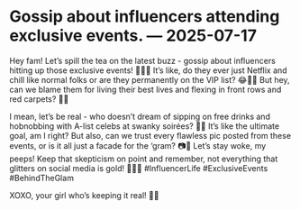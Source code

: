 # Gossip about influencers attending exclusive events. — 2025-07-17

Hey fam! Let’s spill the tea on the latest buzz - gossip about influencers hitting up those exclusive events! 🌟💃🏻 It’s like, do they ever just Netflix and chill like normal folks or are they permanently on the VIP list? 😂💅🏼 But hey, can we blame them for living their best lives and flexing in front rows and red carpets? 📸✨ 

I mean, let’s be real - who doesn’t dream of sipping on free drinks and hobnobbing with A-list celebs at swanky soirées? 🥂🌟 It’s like the ultimate goal, am I right? But also, can we trust every flawless pic posted from these events, or is it all just a facade for the ‘gram? 📷🤔 Let’s stay woke, my peeps! Keep that skepticism on point and remember, not everything that glitters on social media is gold! ✌🏻💖 #InfluencerLife #ExclusiveEvents #BehindTheGlam

XOXO, your girl who’s keeping it real! 👑💋